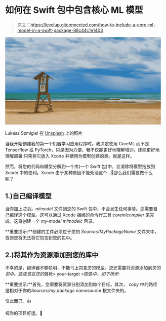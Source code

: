 # 如何在 Swift 包中包含核心 ML 模型

> 原文：<https://levelup.gitconnected.com/how-to-include-a-core-ml-model-in-a-swift-package-88c44c1e1403>

![](img/e363b00a445003b7cd81bd566d35d8b8.png)

Lukasz Szmigiel 在 [Unsplash](https://unsplash.com?utm_source=medium&utm_medium=referral) 上的照片

当我开始创建我的第一个机器学习应用程序时，我决定使用 CoreML 而不是 Tensorflow 或 PyTorch，只是因为方便。我不仅能更好地理解培训，还能更好地理解部署:只需将它放入 Xcode 并使用为模型创建的类。就是这样。

然而，将您的代码和模型分解到一个库(一个 Swift 包)中，会消除将模型拖放到 Xcode 中的便利。Xcode 由于某种原因不能处理这个…🤷那么我们需要做什么呢？

## 1.)自己编译模型

当你加上*之后。mlmodel* 文件到您的 Swift 包中，不会发生任何事情。您需要自己编译这个模型。这可以通过 Xcode 捆绑的命令行工具 *coremlcompiler* 来完成。这将创建一个 *my-model.mlmodelc* 目录。

**重要提示:**创建的工件必须位于您的 *Sources/MyPackageName* 文件夹中，否则您将无法将它包含到您的包中。

## 2.)将其作为资源添加到您的库中

不幸的是，编译器不够聪明，不能马上包含您的模型。您还需要将资源添加到您的*包中。这应该在您的*目标> your-target >资源*中，如下所示:*

**重要提示:**首先，您需要将资源分别添加到每个目标。其次， *copy* 中的路径是相对于你的*Sources/my package name*source 根文件夹的。

仅此而已。👍

祝你的项目好运。🚀